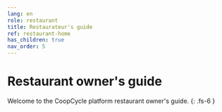 ```yaml
---
lang: en
role: restaurant
title: Restaurateur's guide
ref: restaurant-home
has_children: true
nav_order: 5
---
```


# Restaurant owner's guide

Welcome to the CoopCycle platform restaurant owner's guide.
{: .fs-6 }
